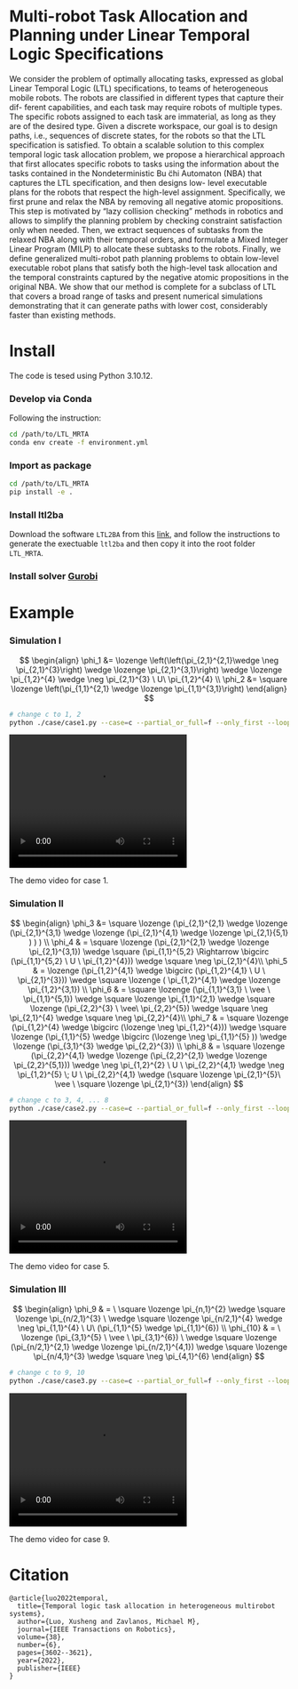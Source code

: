 # Multi-robot Task Allocation and Planning under Linear Temporal Logic Specifications
We consider the problem of optimally allocating tasks, expressed as global Linear Temporal Logic (LTL) specifications, to teams of heterogeneous mobile robots. The robots are classified in different types that capture their dif- ferent capabilities, and each task may require robots of multiple types. The specific robots assigned to each task are immaterial, as long as they are of the desired type. Given a discrete workspace, our goal is to design paths, i.e., sequences of discrete states, for the robots so that the LTL specification is satisfied. To obtain a scalable solution to this complex temporal logic task allocation problem, we propose a hierarchical approach that first allocates specific robots to tasks using the information about the tasks contained in the Nondeterministic Bu ̈chi Automaton (NBA) that captures the LTL specification, and then designs low- level executable plans for the robots that respect the high-level assignment. Specifically, we first prune and relax the NBA by removing all negative atomic propositions. This step is motivated by “lazy collision checking” methods in robotics and allows to simplify the planning problem by checking constraint satisfaction only when needed. Then, we extract sequences of subtasks from the relaxed NBA along with their temporal orders, and formulate a Mixed Integer Linear Program (MILP) to allocate these subtasks to the robots. Finally, we define generalized multi-robot path planning problems to obtain low-level executable robot plans that satisfy both the high-level task allocation and the temporal constraints captured by the negative atomic propositions in the original NBA. We show that our method is complete for a subclass of LTL that covers a broad range of tasks and present numerical simulations demonstrating that it can generate paths with lower cost, considerably faster than existing methods.

# Install
 The code is tesed using Python 3.10.12.
### Develop via Conda
 Following the instruction:
```bash
cd /path/to/LTL_MRTA
conda env create -f environment.yml
```
### Import as package
```bash
cd /path/to/LTL_MRTA
pip install -e .
```
### Install ltl2ba
Download the software `LTL2BA` from this [link](http://www.lsv.fr/~gastin/ltl2ba/index.php), and follow the instructions to generate the exectuable `ltl2ba` and then copy it into the root folder `LTL_MRTA`.
### Install solver [Gurobi](https://www.gurobi.com)
# Example

### Simulation I
$$
\begin{align}
\phi_1 &= \lozenge \left(\left(\pi_{2,1}^{2,1}\wedge \neg \pi_{2,1}^{3}\right) \wedge  \lozenge \pi_{2,1}^{3,1}\right)  \wedge \lozenge \pi_{1,2}^{4} \wedge \neg \pi_{2,1}^{3} \ U\  \pi_{1,2}^{4} \\
\phi_2 &= \square \lozenge \left(\pi_{1,1}^{2,1} \wedge \lozenge \pi_{1,1}^{3,1}\right)
\end{align}
$$

```bash
# change c to 1, 2
python ./case/case1.py --case=c --partial_or_full=f --only_first --loop --vis --print
```
<video width="320" height="240" controls>
  <source src="./data/mapp_case1.mp4" type="video/mp4">
  Your browser does not support the video tag.
</video>

The demo video for case 1.

### Simulation II
$$
\begin{align}
   \phi_3 &= \square \lozenge (\pi_{2,1}^{2,1} \wedge \lozenge (\pi_{2,1}^{3,1} \wedge \lozenge (\pi_{2,1}^{4,1} \wedge \lozenge \pi_{2,1}{5,1}  )   )  ) \\
   \phi_4 & = \square \lozenge (\pi_{2,1}^{2,1} \wedge \lozenge \pi_{2,1}^{3,1}) \wedge \square (\pi_{1,1}^{5,2} \Rightarrow \bigcirc (\pi_{1,1}^{5,2} \ U \  \pi_{1,2}^{4})) \wedge \square \neg \pi_{2,1}^{4}\\
   \phi_5  & = \lozenge (\pi_{1,2}^{4,1} \wedge \bigcirc (\pi_{1,2}^{4,1} \ U \  \pi_{2,1}^{3})) \wedge \square \lozenge ( \pi_{1,2}^{4,1} \wedge \lozenge \pi_{1,2}^{3,1}) \\
   \phi_6  & =  \square \lozenge (\pi_{1,1}^{3,1} \ \vee \  \pi_{1,1}^{5,1}) \wedge \square \lozenge \pi_{1,1}^{2,1}  \wedge \square \lozenge (\pi_{2,2}^{3} \ \vee\  \pi_{2,2}^{5}) \wedge \square \neg \pi_{2,1}^{4} \wedge \square \neg \pi_{2,2}^{4}\\
   \phi_7  & =  \square \lozenge (\pi_{1,2}^{4} \wedge \bigcirc (\lozenge \neg \pi_{1,2}^{4})) \wedge  \square \lozenge (\pi_{1,1}^{5} \wedge \bigcirc (\lozenge \neg \pi_{1,1}^{5} )) \wedge  \lozenge  (\pi_{3,1}^{3} \wedge \pi_{2,2}^{3}) \\
   \phi_8 & = \square \lozenge  (\pi_{2,2}^{4,1} \wedge \lozenge (\pi_{2,2}^{2,1} \wedge \lozenge \pi_{2,2}^{5,1}))  \wedge  \neg \pi_{1,2}^{2} \ U \  \pi_{2,2}^{4,1} \wedge \neg \pi_{1,2}^{5} \; U \  \pi_{2,2}^{4,1} \wedge (\square \lozenge \pi_{2,1}^{5}\  \vee \  \square \lozenge \pi_{2,1}^{3})
 \end{align}
$$
```bash
# change c to 3, 4, ... 8
python ./case/case2.py --case=c --partial_or_full=f --only_first --loop --vis --print
```

<video width="320" height="240" controls>
  <source src="./data/mapp_case5.mp4" type="video/mp4">
  Your browser does not support the video tag.
</video>

The demo video for case 5.


### Simulation III
$$
\begin{align}
     \phi_9 & = \   \square \lozenge \pi_{n,1}^{2} \wedge   \square \lozenge \pi_{n/2,1}^{3} \ \wedge \square \lozenge \pi_{n/2,1}^{4} \wedge \neg \pi_{1,1}^{4} \ U\  (\pi_{1,1}^{5} \wedge \pi_{1,1}^{6}) \\
    \phi_{10} & = \  \lozenge (\pi_{3,1}^{5} \ \vee \  \pi_{3,1}^{6}) \ \wedge   \square \lozenge (\pi_{n/2,1}^{2,1} \wedge \lozenge \pi_{n/2,1}^{4,1}) \wedge  \square \lozenge \pi_{n/4,1}^{3} \wedge \square \neg \pi_{4,1}^{6}
\end{align}
$$
```bash
# change c to 9, 10
python ./case/case3.py --case=c --partial_or_full=f --only_first --loop --vis --print --robot=2 
```
<video width="320" height="240" controls>
  <source src="./data/mapp_case9.mp4" type="video/mp4">
  Your browser does not support the video tag.
</video>

The demo video for case 9.

# Citation
```
@article{luo2022temporal,
  title={Temporal logic task allocation in heterogeneous multirobot systems},
  author={Luo, Xusheng and Zavlanos, Michael M},
  journal={IEEE Transactions on Robotics},
  volume={38},
  number={6},
  pages={3602--3621},
  year={2022},
  publisher={IEEE}
}
```